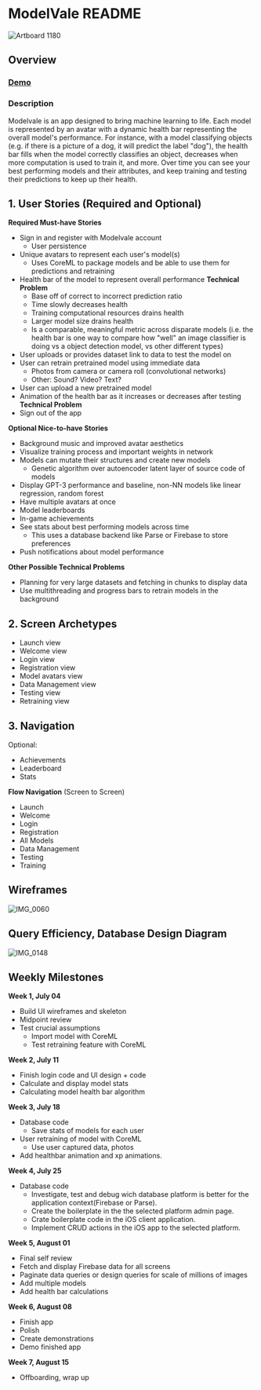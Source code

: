 # ModelVale README
![Artboard 1180](https://user-images.githubusercontent.com/35582442/183337152-4fead59c-55df-4060-aa0b-8c1bd06ecada.png)
## Overview
### [Demo](https://recordit.co/wproHGzuGB)

### Description
Modelvale is an app designed to bring machine learning to life. Each model is represented by an avatar with a dynamic health bar representing the overall model's performance. For instance, with a model classifying objects (e.g. if there is a picture of a dog, it will predict the label "dog"), the health bar fills when the model correctly classifies an object, decreases when more computation is used to train it, and more. Over time you can see your best performing models and their attributes, and keep training and testing their predictions to keep up their health.

## 1. User Stories (Required and Optional)

**Required Must-have Stories**
* Sign in and register with Modelvale account
     * User persistence
 * Unique avatars to represent each user's model(s)
     * Uses CoreML to package models and be able to use them for predictions and retraining
 * Health bar of the model to represent overall performance **Technical Problem**
     * Base off of correct to incorrect prediction ratio
     * Time slowly decreases health
     * Training computational resources drains health
     * Larger model size drains health
     * Is a comparable, meaningful metric across disparate models (i.e. the health bar is one way to compare how "well" an image classifier is doing vs a object detection model, vs other different types)
 * User uploads or provides dataset link to data to test the model on
 * User can retrain pretrained model using immediate data
     * Photos from camera or camera roll (convolutional networks)
     * Other: Sound? Video? Text?
 * User can upload a new pretrained model
 * Animation of the health bar as it increases or decreases after testing **Technical Problem**
 * Sign out of the app

**Optional Nice-to-have Stories**

*  Background music and improved avatar aesthetics
 * Visualize training process and important weights in network
 * Models can mutate their structures and create new models
     * Genetic algorithm over autoencoder latent layer of source code of models
 * Display GPT-3 performance and baseline, non-NN models like linear regression, random forest
 * Have multiple avatars at once
 * Model leaderboards
 * In-game achievements
 *  See stats about best performing models across time
     *  This uses a database backend like Parse or Firebase to store preferences
 *  Push notifications about model performance
 
 **Other Possible Technical Problems**
 * Planning for very large datasets and fetching in chunks to display data
 * Use multithreading and progress bars to retrain models in the background

## 2. Screen Archetypes

* Launch view
* Welcome view
 * Login view
* Registration view
 * Model avatars view
* Data Management view
* Testing view
* Retraining view

## 3. Navigation

Optional:
- Achievements
- Leaderboard
- Stats

**Flow Navigation** (Screen to Screen)

 * Launch
 * Welcome
 * Login
 * Registration
 * All Models
 * Data Management
 * Testing
 * Training

## Wireframes
![IMG_0060](https://user-images.githubusercontent.com/35582442/177838999-1dac750c-efb7-4ad6-95c6-6cedf4e2cd83.JPG)

## Query Efficiency, Database Design Diagram
![IMG_0148](https://user-images.githubusercontent.com/35582442/183224771-aa3d47e6-fd99-4158-aedf-049efc9ed062.JPG)

## Weekly Milestones

**Week 1, July 04**
* Build UI wireframes and skeleton
* Midpoint review
* Test crucial assumptions
    * Import model with CoreML
    * Test retraining feature with CoreML

**Week 2, July 11**
* Finish login code and UI design + code
* Calculate and display model stats
* Calculating model health bar algorithm

**Week 3, July 18**
* Database code
    * Save stats of models for each user
* User retraining of model with CoreML
    * Use user captured data, photos
* Add healthbar animation and xp animations.

**Week 4, July 25**
* Database code
    * Investigate, test and debug wich database platform is better for the application context(Firebase or Parse).
    * Create the boilerplate in the the selected platform admin page.
    * Crate boilerplate code in the iOS client application.
    * Implement CRUD actions in the iOS app to the selected platform.
   
**Week 5, August 01**
* Final self review
* Fetch and display Firebase data for all screens
* Paginate data queries or design queries for scale of millions of images
* Add multiple models
* Add health bar calculations
    
**Week 6, August 08**
* Finish app
* Polish
* Create demonstrations
* Demo finished app
    
**Week 7, August 15**
* Offboarding, wrap up
